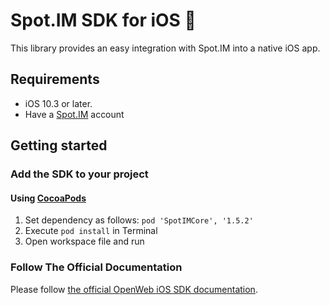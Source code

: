 # Spot.IM SDK for iOS 🚀

This library provides an easy integration with Spot.IM into a native iOS app.

## Requirements

* iOS 10.3 or later.
* Have a [Spot.IM](https://spot.im) account

## Getting started

### Add the SDK to your project

#### Using [CocoaPods](https://cocoapods.org)
1. Set dependency as follows:
    `pod 'SpotIMCore', '1.5.2'`
2. Execute `pod install` in Terminal
3. Open workspace file and run

### Follow The Official Documentation

Please follow [the official OpenWeb iOS SDK documentation](https://developers.openweb.com/docs/ios-getting-started).

